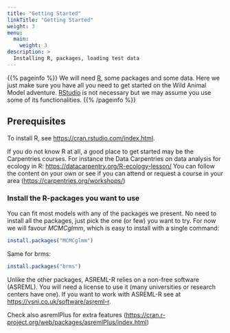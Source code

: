 ```yaml
---
title: "Getting Started"
linkTitle: "Getting Started"
weight: 3
menu:
  main:
    weight: 3
description: >
  Installing R, packages, loading test data
---
```


{{% pageinfo %}}
We will need [R](https://cran.rstudio.com/index.html), some packages and some data. Here we just make sure you have all you need to get started on the Wild Animal Model adventure. [RStudio](https://posit.co/download/rstudio-desktop/) is not necessary but we may assume you use some of its functionalities. 
{{% /pageinfo %}}


## Prerequisites


To install R, see https://cran.rstudio.com/index.html.

If you do not know R at all, a good place to get started may be the Carpentries courses. For instance the Data Carpentries on data analysis for ecology in R: https://datacarpentry.org/R-ecology-lesson/
You can follow the content on your own or see if you can attend or request a course in your area (https://carpentries.org/workshops/)

### Install the R-packages you want to use

You can fit most models with any of the packages we present. No need to install all the packages, just pick the one (or few) you want to try. For now we will favour *MCMCglmm*, which is easy to install with a single command:

```r
install.packages("MCMCglmm")
```

Same for brms: 

```r
install.packages("brms")
```


Unlike the other packages, ASREML-R relies on a non-free software (ASREML). You will need a license to use it (many universities or research centers have one). If you want to work with ASREML-R see at https://vsni.co.uk/software/asreml-r.

Check also asremlPlus for extra features (https://cran.r-project.org/web/packages/asremlPlus/index.html)



